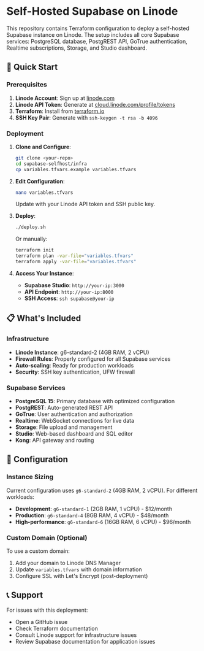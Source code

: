 # Self-Hosted Supabase on Linode

This repository contains Terraform configuration to deploy a self-hosted Supabase instance on Linode. The setup includes all core Supabase services: PostgreSQL database, PostgREST API, GoTrue authentication, Realtime subscriptions, Storage, and Studio dashboard.

## 🚀 Quick Start

### Prerequisites

1. **Linode Account**: Sign up at [linode.com](https://linode.com)
2. **Linode API Token**: Generate at [cloud.linode.com/profile/tokens](https://cloud.linode.com/profile/tokens)
3. **Terraform**: Install from [terraform.io](https://terraform.io/downloads)
4. **SSH Key Pair**: Generate with `ssh-keygen -t rsa -b 4096`

### Deployment

1. **Clone and Configure**:
   ```bash
   git clone <your-repo>
   cd supabase-selfhost/infra
   cp variables.tfvars.example variables.tfvars
   ```

2. **Edit Configuration**:
   ```bash
   nano variables.tfvars
   ```
   Update with your Linode API token and SSH public key.

3. **Deploy**:
   ```bash
   ./deploy.sh
   ```
   Or manually:
   ```bash
   terraform init
   terraform plan -var-file="variables.tfvars"
   terraform apply -var-file="variables.tfvars"
   ```

4. **Access Your Instance**:
   - **Supabase Studio**: `http://your-ip:3000`
   - **API Endpoint**: `http://your-ip:8000`
   - **SSH Access**: `ssh supabase@your-ip`

## 📋 What's Included

### Infrastructure
- **Linode Instance**: g6-standard-2 (4GB RAM, 2 vCPU)
- **Firewall Rules**: Properly configured for all Supabase services
- **Auto-scaling**: Ready for production workloads
- **Security**: SSH key authentication, UFW firewall

### Supabase Services
- **PostgreSQL 15**: Primary database with optimized configuration
- **PostgREST**: Auto-generated REST API
- **GoTrue**: User authentication and authorization
- **Realtime**: WebSocket connections for live data
- **Storage**: File upload and management
- **Studio**: Web-based dashboard and SQL editor
- **Kong**: API gateway and routing

## 🔧 Configuration

### Instance Sizing
Current configuration uses `g6-standard-2` (4GB RAM, 2 vCPU). For different workloads:

- **Development**: `g6-standard-1` (2GB RAM, 1 vCPU) - $12/month
- **Production**: `g6-standard-4` (8GB RAM, 4 vCPU) - $48/month
- **High-performance**: `g6-standard-6` (16GB RAM, 6 vCPU) - $96/month

### Custom Domain (Optional)
To use a custom domain:
1. Add your domain to Linode DNS Manager
2. Update `variables.tfvars` with domain information
3. Configure SSL with Let's Encrypt (post-deployment)

## 📞 Support

For issues with this deployment:
- Open a GitHub issue  
- Check Terraform documentation
- Consult Linode support for infrastructure issues
- Review Supabase documentation for application issues
